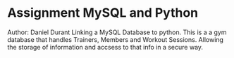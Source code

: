 # Assignment MySQL and Python

Author: Daniel Durant
Linking a MySQL Database to python. This is a a gym database that handles Trainers, Members and Workout Sessions. Allowing the storage of information and accsess to that info in a secure way.
